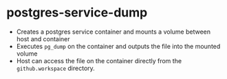 # postgres-service-dump

- Creates a postgres service container and mounts a volume between host and container
- Executes `pg_dump` on the container and outputs the file into the mounted volume
- Host can access the file on the container directly from the `github.workspace` directory.
